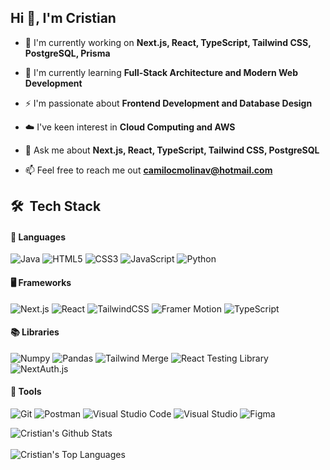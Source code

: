 ## Hi 👋, I'm Cristian

<!--Intro start-->
- 🔭 I'm currently working on **Next.js, React, TypeScript, Tailwind CSS, PostgreSQL, Prisma**

- 🌱 I'm currently learning **Full-Stack Architecture and Modern Web Development**

- ⚡ I'm passionate about **Frontend Development and Database Design**

- ☁️ I've keen interest in **Cloud Computing and AWS**

- 💬 Ask me about **Next.js, React, TypeScript, Tailwind CSS, PostgreSQL**

- 📫 Feel free to reach me out **camilocmolinav@hotmail.com**

<!--Intro end-->

## 🛠 &nbsp;Tech Stack

#### 🔧 Languages

![Java](https://img.shields.io/badge/java-%23ED8B00.svg?style=for-the-badge&logo=openjdk&logoColor=white)
![HTML5](https://img.shields.io/badge/html5-%23E34F26.svg?style=for-the-badge&logo=html5&logoColor=white)
![CSS3](https://img.shields.io/badge/css3-%231572B6.svg?style=for-the-badge&logo=css3&logoColor=white)
![JavaScript](https://img.shields.io/badge/JavaScript-%23323330.svg?style=for-the-badge&logo=javascript&logoColor=F7DF1E)
![Python](https://img.shields.io/badge/Python-%2314354C.svg?style=for-the-badge&logo=python&logoColor=white)

#### 🖥️ Frameworks

![Next.js](https://img.shields.io/badge/Next.js-%23000000.svg?style=for-the-badge&logo=next.js&logoColor=white)
![React](https://img.shields.io/badge/React-%2361DAFB.svg?style=for-the-badge&logo=react&logoColor=black)
![TailwindCSS](https://img.shields.io/badge/Tailwind_CSS-%2338B2AC.svg?style=for-the-badge&logo=tailwind-css&logoColor=white)
![Framer Motion](https://img.shields.io/badge/Framer_Motion-%23BB6BD9.svg?style=for-the-badge&logo=framer&logoColor=white)
![TypeScript](https://img.shields.io/badge/TypeScript-%23007ACC.svg?style=for-the-badge&logo=typescript&logoColor=white)

#### 📚 Libraries

![Numpy](https://img.shields.io/badge/NumPy-%23013243.svg?style=for-the-badge&logo=numpy&logoColor=white)
![Pandas](https://img.shields.io/badge/Pandas-%23150458.svg?style=for-the-badge&logo=pandas&logoColor=white)
![Tailwind Merge](https://img.shields.io/badge/Tailwind_Merge-%2338B2AC.svg?style=for-the-badge&logo=tailwindcss&logoColor=white)
![React Testing Library](https://img.shields.io/badge/React_Testing_Library-%23E33332.svg?style=for-the-badge&logo=testing-library&logoColor=white)
![NextAuth.js](https://img.shields.io/badge/NextAuth.js-%23000000.svg?style=for-the-badge&logo=next.js&logoColor=white)

#### 🔧 Tools

![Git](https://img.shields.io/badge/git-%23F05033.svg?style=for-the-badge&logo=git&logoColor=white)
![Postman](https://img.shields.io/badge/Postman-%23FF6C37.svg?style=for-the-badge&logo=postman&logoColor=white)
![Visual Studio Code](https://img.shields.io/badge/Visual%20Studio%20Code-0078d7.svg?style=for-the-badge&logo=visual-studio-code&logoColor=white)
![Visual Studio](https://img.shields.io/badge/Visual%20Studio-5C2D91.svg?style=for-the-badge&logo=visual-studio&logoColor=white)
![Figma](https://img.shields.io/badge/Figma-%23F24E1E.svg?style=for-the-badge&logo=figma&logoColor=white)



<img align="center" src="https://github-readme-stats.vercel.app/api?username=criskian&include_all_commits=true&count_private=true&show_icons=true&line_height=30&title_color=CDB4DB&icon_color=CDB4DB&text_color=D3D3D3&bg_color=0A0A0A" alt="Cristian's Github Stats">
<br />
<br />
<img src="https://github-readme-stats.vercel.app/api/top-langs/?username=criskian&layout=compact&theme=dark&bg_color=0A0A0A" alt="Cristian's Top Languages"/>
<br />
<br />
<br />
